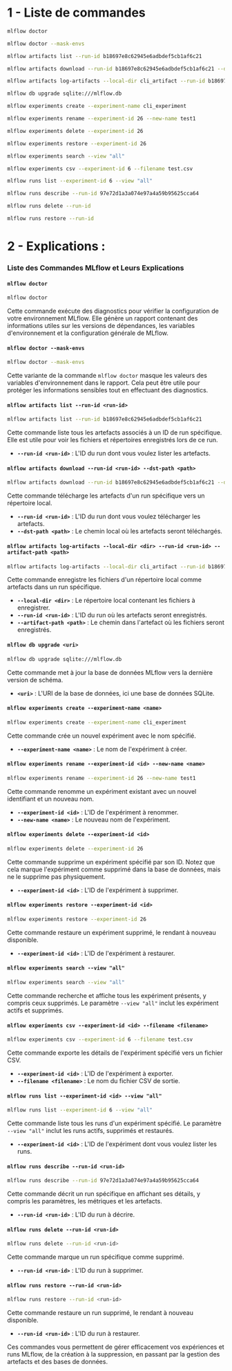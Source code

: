 
# 1 - Liste de commandes 
```bash
mlflow doctor

mlflow doctor --mask-envs

mlflow artifacts list --run-id b18697e8c62945e6adbdef5cb1af6c21

mlflow artifacts download --run-id b18697e8c62945e6adbdef5cb1af6c21 --dst-path cli_artifact

mlflow artifacts log-artifacts --local-dir cli_artifact --run-id b18697e8c62945e6adbdef5cb1af6c21 --artifact-path cli_artifact

mlflow db upgrade sqlite:///mlflow.db

mlflow experiments create --experiment-name cli_experiment

mlflow experiments rename --experiment-id 26 --new-name test1

mlflow experiments delete --experiment-id 26

mlflow experiments restore --experiment-id 26

mlflow experiments search --view "all" 

mlflow experiments csv --experiment-id 6 --filename test.csv

mlflow runs list --experiment-id 6 --view "all"

mlflow runs describe --run-id 97e72d1a3a074e97a4a59b95625cca64

mlflow runs delete --run-id 

mlflow runs restore --run-id
```

# 2 - Explications :

### Liste des Commandes MLflow et Leurs Explications

#### `mlflow doctor`

```bash
mlflow doctor
```
Cette commande exécute des diagnostics pour vérifier la configuration de votre environnement MLflow. Elle génère un rapport contenant des informations utiles sur les versions de dépendances, les variables d'environnement et la configuration générale de MLflow.

#### `mlflow doctor --mask-envs`

```bash
mlflow doctor --mask-envs
```
Cette variante de la commande `mlflow doctor` masque les valeurs des variables d'environnement dans le rapport. Cela peut être utile pour protéger les informations sensibles tout en effectuant des diagnostics.

#### `mlflow artifacts list --run-id <run-id>`

```bash
mlflow artifacts list --run-id b18697e8c62945e6adbdef5cb1af6c21
```
Cette commande liste tous les artefacts associés à un ID de run spécifique. Elle est utile pour voir les fichiers et répertoires enregistrés lors de ce run.

- **`--run-id <run-id>`** : L'ID du run dont vous voulez lister les artefacts.

#### `mlflow artifacts download --run-id <run-id> --dst-path <path>`

```bash
mlflow artifacts download --run-id b18697e8c62945e6adbdef5cb1af6c21 --dst-path cli_artifact
```
Cette commande télécharge les artefacts d'un run spécifique vers un répertoire local.

- **`--run-id <run-id>`** : L'ID du run dont vous voulez télécharger les artefacts.
- **`--dst-path <path>`** : Le chemin local où les artefacts seront téléchargés.

#### `mlflow artifacts log-artifacts --local-dir <dir> --run-id <run-id> --artifact-path <path>`

```bash
mlflow artifacts log-artifacts --local-dir cli_artifact --run-id b18697e8c62945e6adbdef5cb1af6c21 --artifact-path cli_artifact
```
Cette commande enregistre les fichiers d'un répertoire local comme artefacts dans un run spécifique.

- **`--local-dir <dir>`** : Le répertoire local contenant les fichiers à enregistrer.
- **`--run-id <run-id>`** : L'ID du run où les artefacts seront enregistrés.
- **`--artifact-path <path>`** : Le chemin dans l'artefact où les fichiers seront enregistrés.

#### `mlflow db upgrade <uri>`

```bash
mlflow db upgrade sqlite:///mlflow.db
```
Cette commande met à jour la base de données MLflow vers la dernière version de schéma.

- **`<uri>`** : L'URI de la base de données, ici une base de données SQLite.

#### `mlflow experiments create --experiment-name <name>`

```bash
mlflow experiments create --experiment-name cli_experiment
```
Cette commande crée un nouvel expériment avec le nom spécifié.

- **`--experiment-name <name>`** : Le nom de l'expériment à créer.

#### `mlflow experiments rename --experiment-id <id> --new-name <name>`

```bash
mlflow experiments rename --experiment-id 26 --new-name test1
```
Cette commande renomme un expériment existant avec un nouvel identifiant et un nouveau nom.

- **`--experiment-id <id>`** : L'ID de l'expériment à renommer.
- **`--new-name <name>`** : Le nouveau nom de l'expériment.

#### `mlflow experiments delete --experiment-id <id>`

```bash
mlflow experiments delete --experiment-id 26
```
Cette commande supprime un expériment spécifié par son ID. Notez que cela marque l'expériment comme supprimé dans la base de données, mais ne le supprime pas physiquement.

- **`--experiment-id <id>`** : L'ID de l'expériment à supprimer.

#### `mlflow experiments restore --experiment-id <id>`

```bash
mlflow experiments restore --experiment-id 26
```
Cette commande restaure un expériment supprimé, le rendant à nouveau disponible.

- **`--experiment-id <id>`** : L'ID de l'expériment à restaurer.

#### `mlflow experiments search --view "all"`

```bash
mlflow experiments search --view "all"
```
Cette commande recherche et affiche tous les expériment présents, y compris ceux supprimés. Le paramètre `--view "all"` inclut les expériment actifs et supprimés.

#### `mlflow experiments csv --experiment-id <id> --filename <filename>`

```bash
mlflow experiments csv --experiment-id 6 --filename test.csv
```
Cette commande exporte les détails de l'expériment spécifié vers un fichier CSV.

- **`--experiment-id <id>`** : L'ID de l'expériment à exporter.
- **`--filename <filename>`** : Le nom du fichier CSV de sortie.

#### `mlflow runs list --experiment-id <id> --view "all"`

```bash
mlflow runs list --experiment-id 6 --view "all"
```
Cette commande liste tous les runs d'un expériment spécifié. Le paramètre `--view "all"` inclut les runs actifs, supprimés et restaurés.

- **`--experiment-id <id>`** : L'ID de l'expériment dont vous voulez lister les runs.

#### `mlflow runs describe --run-id <run-id>`

```bash
mlflow runs describe --run-id 97e72d1a3a074e97a4a59b95625cca64
```
Cette commande décrit un run spécifique en affichant ses détails, y compris les paramètres, les métriques et les artefacts.

- **`--run-id <run-id>`** : L'ID du run à décrire.

#### `mlflow runs delete --run-id <run-id>`

```bash
mlflow runs delete --run-id <run-id>
```
Cette commande marque un run spécifique comme supprimé.

- **`--run-id <run-id>`** : L'ID du run à supprimer.

#### `mlflow runs restore --run-id <run-id>`

```bash
mlflow runs restore --run-id <run-id>
```
Cette commande restaure un run supprimé, le rendant à nouveau disponible.

- **`--run-id <run-id>`** : L'ID du run à restaurer.

Ces commandes vous permettent de gérer efficacement vos expériences et runs MLflow, de la création à la suppression, en passant par la gestion des artefacts et des bases de données.





